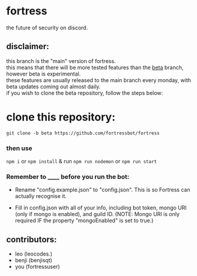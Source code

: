 # fortress
the future of security on discord.

## disclaimer:
this branch is the "main" version of fortress.<br>
this means that there will be more tested features than the [beta](https://github.com/fortressbot/fortress/tree/beta) branch, however beta is experimental.<br>
these features are usually released to the main branch every monday, with beta updates coming out almost daily.<br>
if you wish to clone the beta repository, follow the steps below:

# clone this repository:

````git clone -b beta https://github.com/fortressbot/fortress````
### then use

``npm i`` or ``npm install`` & run ``npm run nodemon`` or ``npm run start``

### Remember to ____ before you run the bot:

- Rename "config.example.json" to "config.json". This is so Fortress can actually recognise it.

- Fill in config.json with all of your info, including bot token, mongo URI (only if mongo is enabled), and guild ID. (NOTE: Mongo URI is only required IF the property "mongoEnabled" is set to true.)

## contributors:
- leo (leocodes.)
- benji (benjisqt)
- you (fortressuser)
